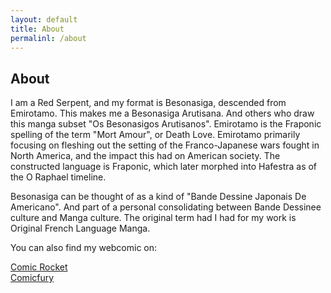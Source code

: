 ```yaml
---
layout: default
title: About
permalinl: /about
---
```

## About
I am a Red Serpent, and my format is Besonasiga, descended from Emirotamo. This makes me a Besonasiga Arutisana. And others who draw this manga subset "Os Besonasigos Arutisanos". Emirotamo is the Fraponic spelling of the term "Mort Amour", or Death Love. Emirotamo primarily focusing on fleshing out the setting of the Franco-Japanese wars fought in North America, and the impact this had on American society. The constructed language is Fraponic, which later morphed into Hafestra as of the O Raphael timeline.

Besonasiga can be thought of as a kind of "Bande Dessine Japonais De Americano". And part of a personal consolidating between Bande Dessinee culture and Manga culture. The original term had I had for my work is Original French Language Manga.

You can also find my webcomic on:

[Comic Rocket](https://www.comic-rocket.com/explore/uploaded-fairy/)<br />
[Comicfury](https://uploadedfairy.thecomicseries.com)
